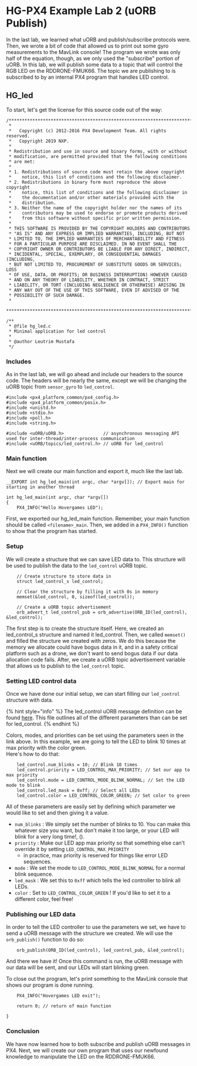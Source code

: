 # HG-PX4 Example Lab 2 \(uORB Publish\)

In the last lab, we learned what uORB and publish/subscribe protocols were. Then, we wrote a bit of code that allowed us to print out some gyro measurements to the MavLink console! The program we wrote was only half of the equation, though, as we only used the "subscribe" portion of uORB. In this lab, we will publish some data to a topic that will control the RGB LED on the RDDRONE-FMUK66. The topic we are publishing to is subscribed to by an internal PX4 program that handles LED control.

## HG\_led

To start, let's get the license for this source code out of the way:

```text
/****************************************************************************
 *
 *   Copyright (c) 2012-2016 PX4 Development Team. All rights reserved.
 *   Copyright 2019 NXP.
 *
 * Redistribution and use in source and binary forms, with or without
 * modification, are permitted provided that the following conditions
 * are met:
 *
 * 1. Redistributions of source code must retain the above copyright
 *    notice, this list of conditions and the following disclaimer.
 * 2. Redistributions in binary form must reproduce the above copyright
 *    notice, this list of conditions and the following disclaimer in
 *    the documentation and/or other materials provided with the
 *    distribution.
 * 3. Neither the name of the copyright holder nor the names of its 
 *    contributors may be used to endorse or promote products derived 
 *    from this software without specific prior written permission.
 *
 * THIS SOFTWARE IS PROVIDED BY THE COPYRIGHT HOLDERS AND CONTRIBUTORS
 * "AS IS" AND ANY EXPRESS OR IMPLIED WARRANTIES, INCLUDING, BUT NOT
 * LIMITED TO, THE IMPLIED WARRANTIES OF MERCHANTABILITY AND FITNESS
 * FOR A PARTICULAR PURPOSE ARE DISCLAIMED. IN NO EVENT SHALL THE
 * COPYRIGHT OWNER OR CONTRIBUTORS BE LIABLE FOR ANY DIRECT, INDIRECT,
 * INCIDENTAL, SPECIAL, EXEMPLARY, OR CONSEQUENTIAL DAMAGES (INCLUDING,
 * BUT NOT LIMITED TO, PROCUREMENT OF SUBSTITUTE GOODS OR SERVICES; LOSS
 * OF USE, DATA, OR PROFITS; OR BUSINESS INTERRUPTION) HOWEVER CAUSED
 * AND ON ANY THEORY OF LIABILITY, WHETHER IN CONTRACT, STRICT
 * LIABILITY, OR TORT (INCLUDING NEGLIGENCE OR OTHERWISE) ARISING IN
 * ANY WAY OUT OF THE USE OF THIS SOFTWARE, EVEN IF ADVISED OF THE
 * POSSIBILITY OF SUCH DAMAGE.
 *
 ****************************************************************************/

/**
 * @file hg_led.c
 * Minimal application for led control
 *
 * @author Leutrim Mustafa
 */
```

### Includes

As in the last lab, we will go ahead and include our headers to the source code. The headers will be nearly the same, except we will be changing the uORB topic from `sensor_gyro` to `led_control`.

```text
#include <px4_platform_common/px4_config.h>
#include <px4_platform_common/posix.h>
#include <unistd.h>
#include <stdio.h>
#include <poll.h>
#include <string.h>

#include <uORB/uORB.h>               // asynchronous messaging API used for inter-thread/inter-process communication
#include <uORB/topics/led_control.h> // uORB for led_control
```

### Main function

Next we will create our main function and export it, much like the last lab. 

```text
__EXPORT int hg_led_main(int argc, char *argv[]); // Export main for starting in another thread

int hg_led_main(int argc, char *argv[])
{
    PX4_INFO("Hello Hovergames LED");
```

First, we exported our hg\_led\_main function. Remember, your main function should be called `<filename>_main`. Then, we added in a `PX4_INFO()` function to show that the program has started. 

### Setup

We will create a structure that we can save LED data to. This structure will be used to publish the data to the `led_control` uORB topic.

```text
    // Create structure to store data in
    struct led_control_s led_control;

    // Clear the structure by filling it with 0s in memory
    memset(&led_control, 0, sizeof(led_control));

    // Create a uORB topic advertisement
    orb_advert_t led_control_pub = orb_advertise(ORB_ID(led_control), &led_control);
```

The first step is to create the structure itself. Here, we created an led\_control\_s structure and named it led\_control. Then, we called `memset()` and filled the structure we created with zeros. We do this because the memory we allocate could have bogus data in it, and in a safety critical platform such as a drone, we don't want to send bogus data if our data allocation code fails. After, we create a uORB topic advertisement variable that allows us to publish to the `led_control` topic.

### Setting LED control data

Once we have done our initial setup, we can start filling our `led_control` structure with data. 

{% hint style="info" %}
The led\_control uORB message definition can be found [here](https://github.com/PX4/Firmware/blob/master/msg/led_control.msg). This file outlines all of the different parameters than can be set for led\_control.
{% endhint %}

Colors, modes, and priorities can be set using the parameters seen in the link above. In this example, we are going to tell the LED to blink 10 times at max priority with the color green.   
Here's how to do that:

```text
    led_control.num_blinks = 10; // Blink 10 times
    led_control.priority = LED_CONTROL_MAX_PRIORITY; // Set our app to max priority
    led_control.mode = LED_CONTROL_MODE_BLINK_NORMAL; // Set the LED mode to blink
    led_control.led_mask = 0xff; // Select all LEDs
    led_control.color = LED_CONTROL_COLOR_GREEN; // Set color to green
```

All of these parameters are easily set by defining which parameter we would like to set and then giving it a value. 

* `num_blinks` : We simply set the number of blinks to 10. You can make this whatever size you want, but don't make it too large, or your LED will blink for a very long time!,  \(\).
* `priority` : Make our LED app max priority so that something else can't override it by setting `LED_CONTROL_MAX_PRIORITY` 
  * in practice, max priority is reserved for things like error LED sequences.
* `mode` : We set the mode to `LED_CONTROL_MODE_BLINK_NORMAL` for a normal blink sequence. 
* `led_mask` : We set this to `0xff` which tells the led controller to blink all LEDs.
* `color` : Set to `LED_CONTROL_COLOR_GREEN` ! If you'd like to set it to a different color, feel free!

### Publishing our LED data

In order to tell the LED controller to use the parameters we set, we have to send a uORB message with the structure we created. We will use the `orb_publish()` function to do so:

```text
    orb_publish(ORB_ID(led_control), led_control_pub, &led_control);
```

And there we have it! Once this command is run, the uORB message with our data will be sent, and our LEDs will start blinking green.   
  
To close out the program, let's print something to the MavLink console that shows our program is done running.

```text
    PX4_INFO("Hovergames LED exit");
    
    return 0; // return of main function
    
}
```

### Conclusion

We have now learned how to both subscribe and publish uORB messages in PX4. Next, we will create our own program that uses our newfound knowledge to manipulate the LED on the RDDRONE-FMUK66. 


